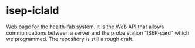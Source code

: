 # isep-iclald
Web page for the health-fab system. 
It is the Web API that allows communications between a server and the probe station "ISEP-card" which we programmed.
The repository is still a rough draft.

